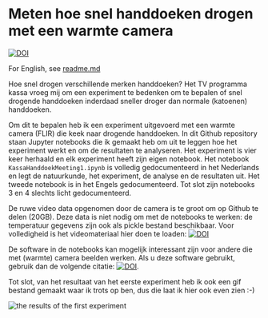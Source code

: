 # Meten hoe snel handdoeken drogen met een warmte camera
[![DOI](https://zenodo.org/badge/668661321.svg)](https://zenodo.org/badge/latestdoi/668661321)

For English, see [readme.md](readme.md)

Hoe snel drogen verschillende merken handdoeken? Het TV programma kassa vroeg mij om een experiment te bedenken om te bepalen of snel drogende handdoeken inderdaad sneller droger dan normale (katoenen) handdoeken. 

Om dit te bepalen heb ik een experiment uitgevoerd met een warmte camera (FLIR) die keek naar drogende handdoeken. In dit Github repository staan Jupyter notebooks die ik gemaakt heb om uit te leggen hoe het experiment werkt en om de resultaten te analyseren. Het experiment is vier keer herhaald en elk experiment heeft zijn eigen notebook. Het notebook ```KassaHanddoekMeeting1.ipynb``` is volledig gedocumenteerd in het Nederlands en legt de natuurkunde, het experiment, de analyse en de resultaten uit. Het tweede notebook is in het Engels gedocumenteerd. Tot slot zijn notebooks 3 en 4 slechts licht gedocumenteerd. 

De ruwe video data opgenomen door de camera is te groot om op Github te delen (20GB). Deze data is niet nodig om met de notebooks te werken: de temperatuur gegevens zijn ook als pickle bestand beschikbaar. Voor volledigheid is het videomateriaal hier doen te loaden: [![DOI](https://zenodo.org/badge/DOI/10.5281/zenodo.8167168.svg)](https://doi.org/10.5281/zenodo.8167168)

De software in de notebooks kan mogelijk interessant zijn voor andere die met (warmte) camera beelden werken. Als u deze software gebruikt, gebruik dan de volgende citatie: [![DOI](https://zenodo.org/badge/668661321.svg)](https://zenodo.org/badge/latestdoi/668661321). 

Tot slot, van het resultaat van het eerste experiment heb ik ook een gif bestand gemaakt waar ik trots op ben, dus die laat ik hier ook even zien :-)

![the results of the first experiment](figures/meting1/meeting1Movie.gif)